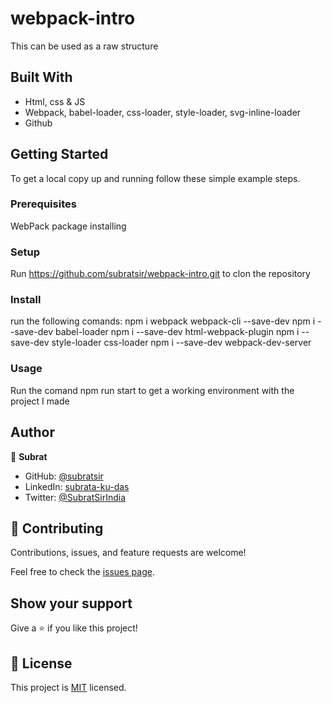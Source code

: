 # webpack-intro
This can be used as a raw structure

## Built With

- Html, css & JS
- Webpack, babel-loader, css-loader, style-loader, svg-inline-loader
- Github

## Getting Started

To get a local copy up and running follow these simple example steps.

### Prerequisites
WebPack package installing

### Setup
Run https://github.com/subratsir/webpack-intro.git to clon the repository

### Install
run the following comands:
npm i webpack webpack-cli --save-dev
npm i --save-dev babel-loader
npm i --save-dev html-webpack-plugin
npm i --save-dev style-loader css-loader
npm i --save-dev webpack-dev-server


### Usage
Run the comand npm run start to get a working environment with the project I made

## Author

👤 **Subrat**

- GitHub: [@subratsir](https://github.com/subratsir)
- LinkedIn: [subrata-ku-das](https://www.linkedin.com/in/subrata-ku-das/)
- Twitter: [@SubratSirIndia](https://twitter.com/SubratSirIndia)

## 🤝 Contributing

Contributions, issues, and feature requests are welcome!

Feel free to check the [issues page](https://github.com/subratsir/webpack-intro/issues).

## Show your support

Give a ⭐️ if you like this project!

## 📝 License

This project is [MIT](./MIT.md) licensed.
